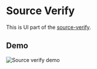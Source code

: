 # Source Verify

This is UI part of the [source-verify](https://github.com/ethereum/source-verify).

## Demo
![Source verify demo](https://i.imgur.com/RgwqC0a.gif)
